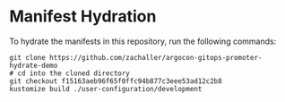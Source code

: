 # Manifest Hydration

To hydrate the manifests in this repository, run the following commands:

```shell
git clone https://github.com/zachaller/argocon-gitops-promoter-hydrate-demo
# cd into the cloned directory
git checkout f15163aeb96f65f0ffc94b877c3eee53ad12c2b8
kustomize build ./user-configuration/development
```
